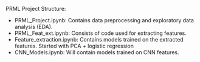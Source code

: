 PRML Project Structure:

- PRML_Project.ipynb: Contains data preprocessing and exploratory data analysis (EDA).
- PRML_Feat_ext.ipynb: Consists of code used for extracting features.
- Feature_extraction.ipynb: Contains models trained on the extracted features. Started with PCA + logistic regression
- CNN_Models.ipynb: Will contain models trained on CNN features.
